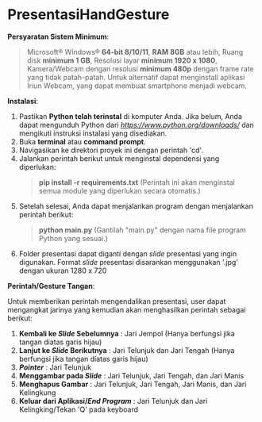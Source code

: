 # PresentasiHandGesture

**Persyaratan Sistem Minimum**:
> Microsoft® Windows® **64-bit 8/10/11**,
> **RAM 8GB** atau lebih,
> Ruang disk **minimum 1 GB**,
> Resolusi layar **minimum 1920 x 1080**,
> Kamera/Webcam dengan resolusi **minimum 480p** dengan frame rate yang tidak patah-patah.
> Untuk alternatif dapat menginstall aplikasi Iriun Webcam, yang dapat membuat smartphone menjadi webcam.

**Instalasi**:
1. Pastikan **Python telah terinstal** di komputer Anda. Jika belum, Anda dapat mengunduh Python dari _https://www.python.org/downloads/_ dan mengikuti instruksi instalasi yang disediakan.
2. Buka **terminal** atau **command prompt**.
3. Navigasikan ke direktori proyek ini dengan perintah 'cd'.
4. Jalankan perintah berikut untuk menginstal dependensi yang diperlukan:
   > **pip install -r requirements.txt**
   (Perintah ini akan menginstal semua module yang diperlukan secara otomatis.)
5. Setelah selesai, Anda dapat menjalankan program dengan menjalankan perintah berikut:
   > **python main.py**
   (Gantilah "main.py" dengan nama file program Python yang sesuai.)
6. Folder presentasi dapat diganti dengan _slide_ presentasi yang ingin digunakan. Format _slide_ presentasi disarankan menggunakan '.jpg' dengan ukuran 1280 x 720

**Perintah/Gesture Tangan**:

Untuk memberikan perintah mengendalikan presentasi, user dapat mengangkat jarinya yang kemudian akan menghasilkan perintah sebagai berikut:
1. **Kembali ke _Slide_ Sebelumnya** : Jari Jempol (Hanya berfungsi jika tangan diatas garis hijau)
2. **Lanjut ke _Slide_ Berikutnya** : Jari Telunjuk dan Jari Tengah (Hanya berfungsi jika tangan diatas garis hijau)
3. **_Pointer_** : Jari Telunjuk
4. **Menggambar pada _Slide_** : Jari Telunjuk, Jari Tengah, dan Jari Manis
5. **Menghapus Gambar** : Jari Telunjuk, Jari Tengah, Jari Manis, dan Jari Kelingkung
6. **Keluar dari Aplikasi/_End Program_** : Jari Telunjuk dan Jari Kelingking/Tekan 'Q' pada keyboard
